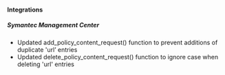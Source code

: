 
#### Integrations

##### Symantec Management Center
- Updated add_policy_content_request() function to prevent additions of duplicate 'url’ entries
- Updated delete_policy_content_request() function to ignore case when deleting 'url' entries
